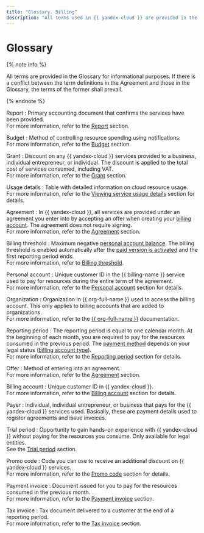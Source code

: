 ```yaml
---
title: "Glossary. Billing"
description: "All terms used in {{ yandex-cloud }} are provided in the Glossary for information purposes. The following terms are described: report, grant, usage details, agreement, billing threshold, account, reporting period, offer, penalties, billing account, payer, trial period, and more. If there is a conflict between the term definitions in the Agreement and those in the Glossary, the terms of the former shall prevail."
---
```


# Glossary

{% note info %}

All terms are provided in the Glossary for informational purposes. If there is a conflict between the term definitions in the Agreement and those in the Glossary, the terms of the former shall prevail.

{% endnote %}


Report
:   Primary accounting document that confirms the services have been provided.
<br/>For more information, refer to the [Report](act.md) section.

Budget
:   Method of controlling resource spending using notifications.
<br/>For more information, refer to the [Budget](budget.md) section.

Grant
:   Discount on any {{ yandex-cloud }} services provided to a business, individual entrepreneur, or individual. The discount is applied to the total cost of services consumed, including VAT.
<br/>For more information, refer to the [Grant](bonus-account.md) section.

Usage details
:   Table with detailed information on cloud resource usage.
<br/>For more information, refer to the [Viewing service usage details](../operations/check-charges.md) section for details.

Agreement
:   In {{ yandex-cloud }}, all services are provided under an agreement you enter into by accepting an offer when creating your [billing account](billing-account.md). The agreement does not require signing.
<br/>For more information, refer to the [Agreement](contract.md) section.

Billing threshold
:   Maximum negative [personal account balance](../concepts/personal-account.md#balance). The billing threshold is enabled automatically after the [paid version is activated](../operations/activate-commercial.md) and the first reporting period ends.
<br/>For more information, refer to [Billing threshold](billing-threshold.md).

Personal account
:   Unique customer ID in the {{ billing-name }} service used to pay for resources during the entire term of the agreement.
<br/>For more information, refer to the [Personal account](personal-account.md) section for details.

Organization
:   Organization in {{ org-full-name }} used to access the billing account. This only applies to billing accounts that are added to organizations.
<br/>For more information, refer to the [{{ org-full-name }}](../../organization/) documentation.

Reporting period
:   The reporting period is equal to one calendar month. At the beginning of each month, you are required to pay for the resources consumed in the previous period. The [payment method](../payment/index.md) depends on your legal status ([billing account type](../concepts/billing-account.md#ba-types)).
<br/>For more information, refer to the [Reporting period](reporting-period.md) section for details.

Offer
:   Method of entering into an agreement.
<br/>For more information, refer to the [Agreement](contract.md) section.



Billing account
:   Unique customer ID in {{ yandex-cloud }}.
<br/>For more information, refer to the [Billing account](billing-account.md) section for details.

Payer
:   Individual, individual entrepreneur, or business that pays for the {{ yandex-cloud }} services used. Basically, these are payment details used to register agreements and issue invoices.

Trial period
:   Opportunity to gain hands-on experience with {{ yandex-cloud }} without paying for the resources you consume. Only available for legal entities.
<br/>See the [Trial period](trial-period.md) section.

Promo code
:   Code you can use to receive an additional discount on {{ yandex-cloud }} services.
<br/>For more information, refer to the [Promo code](promo-code.md) section for details.

Payment invoice
:   Document issued for you to pay for the resources consumed in the previous month.
<br/>For more information, refer to the [Payment invoice](bill.md) section.

Tax invoice
:   Tax document delivered to a customer at the end of a reporting period.
<br/>For more information, refer to the [Tax invoice](invoice.md) section.


